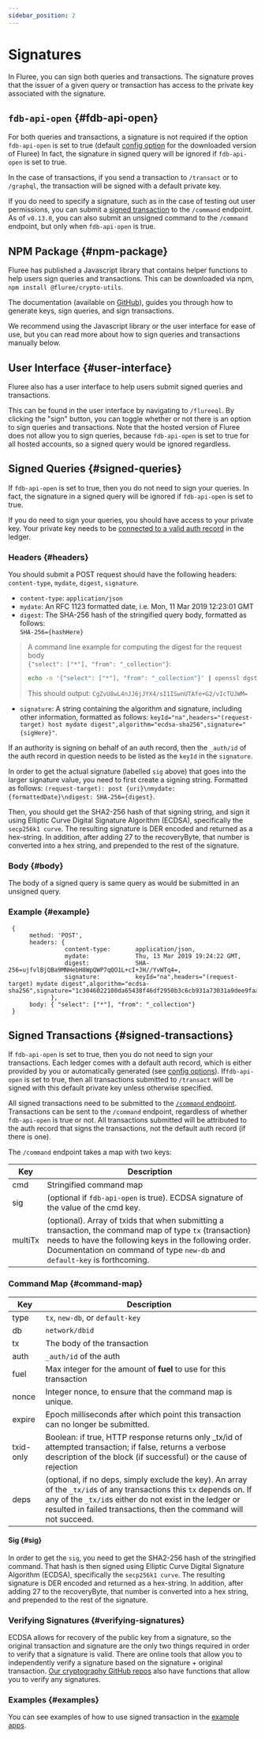 ```yaml
---
sidebar_position: 2
---
```


# Signatures

In Fluree, you can sign both queries and transactions. The signature proves that
the issuer of a given query or transaction has access to the private key
associated with the signature.

## `fdb-api-open` {#fdb-api-open}

For both queries and transactions, a signature is not required if the option
`fdb-api-open` is set to true (default
[config option](/reference/fluree_config.md) for the
downloaded version of Fluree)
In fact, the signature in signed query will be ignored if `fdb-api-open` is set
to true.

In the case of transactions, if you send a transaction to `/transact` or to
`/graphql`, the transaction will be signed with a default private key.

If you do need to specify a signature, such as in the case of testing out user
permissions, you can submit a [signed transaction](#signed-transactions) to the
`/command` endpoint. As of `v0.13.0`, you can also submit an unsigned command
to the `/command` endpoint, but only when `fdb-api-open` is true.

## NPM Package {#npm-package}

Fluree has published a Javascript library that contains helper functions to help
users sign queries and transactions. This can be downloaded via npm,
`npm install @fluree/crypto-utils`.

The documentation (available on [GitHub](https://github.com/fluree/crypto-utils)),
guides you through how to generate keys, sign queries, and sign transactions.

We recommend using the Javascript library or the user interface for ease of use,
but you can read more about how to sign queries and transactions manually below.

## User Interface {#user-interface}

Fluree also has a user interface to help users submit signed queries and transactions.

This can be found in the user interface by navigating to `/flureeql`. By
clicking the "sign" button, you can toggle whether or not there is an option to
sign queries and transactions. Note that the hosted version of Fluree does not
allow you to sign queries, because `fdb-api-open` is set to true for all hosted
accounts, so a signed query would be ignored regardless.

## Signed Queries {#signed-queries}

If `fdb-api-open` is set to true, then you do not need to sign your queries. In
fact, the signature in a signed query will be ignored if `fdb-api-open` is set
to true.

If you do need to sign your queries, you should have access to your private key.
Your private key needs to be
[connected to a valid auth record](/concepts/identity/auth_records.md) in the ledger.

### Headers {#headers}

You should submit a POST request should have the following headers:
`content-type`, `mydate`, `digest`, `signature`.

- `content-type`: `application/json`
- `mydate`: An RFC 1123 formatted date, i.e. Mon, 11 Mar 2019 12:23:01 GMT
- `digest`: The SHA-256 hash of the stringified query body, formatted as
  follows:  
   `SHA-256={hashHere}`

> A command line example for computing the digest for the request body  
>  `{"select": ["*"], "from": "_collection"}`:
>
> ```bash
> echo -n '{"select": ["*"], "from": "_collection"}' | openssl dgst -binary -sha256 | openssl base64 -A
> ```
>
> This should output: `CgZvU8wL4nJJ6jJYX4/sI1ISwnUTAfe+G2/vIcTUJWM=`

- `signature`: A string containing the algorithm and signature, including other
  information, formatted as follows:
  `keyId="na",headers="(request-target) host mydate digest",algorithm="ecdsa-sha256",signature="{sigHere}"`.

If an authority is signing on behalf of an auth record, then the `_auth/id` of
the auth record in question needs to be listed as the `keyId` in the `signature`.

In order to get the actual signature (labelled `sig` above) that goes into the
larger signature value, you need to first create a signing string. Formatted as
follows: `(request-target): post {uri}\nmydate: {formattedDate}\ndigest: SHA-256={digest}`.

Then, you should get the SHA2-256 hash of that signing string, and sign it using
Elliptic Curve Digital Signature Algorithm (ECDSA), specifically the
`secp256k1 curve`. The resulting signature is DER encoded and returned as a
hex-string. In addition, after adding 27 to the recoveryByte, that number is
converted into a hex string, and prepended to the rest of the signature.

### Body {#body}

The body of a signed query is same query as would be submitted in an unsigned
query.

### Example {#example}

```http
 {
      method: 'POST',
      headers: {
                content-type:       application/json,
                mydate:             Thu, 13 Mar 2019 19:24:22 GMT,
                digest:             SHA-256=ujfvlBjQBa9MNHebH8WpQWP7qQO1L+cI+JH//YvWTq4=,
                signature:          keyId="na",headers="(request-target) mydate digest",algorithm="ecdsa-sha256",signature="1c3046022100da65438f46df2950b3c6cb931a73031a9dee9faaf1ea8d8dd1d83d5ac026635f022100aabe5483c7bd10c3a468fe720d0fbec256fa3e904e16ff9f330ef13f7921700b"
            },
      body: { "select": ["*"], "from": "_collection"}
 }
```

## Signed Transactions {#signed-transactions}

If `fdb-api-open` is set to true, then you do not need to sign your transactions.
Each ledger comes with a default auth record, which is either provided by you
or automatically generated (see [config options](/reference/fluree_config.md)).
If`fdb-api-open` is set to true, then all transactions submitted to `/transact`
will be signed with this default private key unless otherwise specified.

All signed transactions need to be submitted to the
[`/command` endpoint](/reference/http/examples.md#command).
Transactions can be sent to the `/command` endpoint, regardless of whether
`fdb-api-open` is true or not. All transactions submitted will be attributed to
the auth record that signs the transactions, not the default auth record
(if there is one).

The `/command` endpoint takes a map with two keys:

 Key     | Description                                                                                                                                                                                                                                    |
| ------- | ---------------------------------------------------------------------------------------------------------------------------------------------------------------------------------------------------------------------------------------------- |
| cmd     | Stringified command map                                                                                                                                                                                                                        |
| sig     | (optional if `fdb-api-open` is true). ECDSA signature of the value of the cmd key.                                                                                                                                                             |
| multiTx | (optional). Array of txids that when submitting a transaction, the command map of type `tx` (transaction) needs to have the following keys in the following order. Documentation on command of type `new-db` and `default-key` is forthcoming. |

### Command Map {#command-map}

| Key       | Description                                                                                                                                                                                                                                          |
| --------- | ---------------------------------------------------------------------------------------------------------------------------------------------------------------------------------------------------------------------------------------------------- |
| type      | `tx`, `new-db`, or `default-key`                                                                                                                                                                                                                     |
| db        | `network/dbid`                                                                                                                                                                                                                                       |
| tx        | The body of the transaction                                                                                                                                                                                                                          |
| auth      | `_auth/id` of the auth                                                                                                                                                                                                                               |
| fuel      | Max integer for the amount of **fuel** to use for this transaction                                                                                                                                                                                   |
| nonce     | Integer nonce, to ensure that the command map is unique.                                                                                                                                                                                             |
| expire    | Epoch milliseconds after which point this transaction can no longer be submitted.                                                                                                                                                                    |
| txid-only | Boolean: if true, HTTP response returns only \_tx/id of attempted transaction; if false, returns a verbose description of the block (if successful) or the cause of rejection                                                                        |
| deps      | (optional, if no deps, simply exclude the key). An array of the `_tx/id`s of any transactions this `tx` depends on. If any of the `_tx/id`s either do not exist in the ledger or resulted in failed transactions, then the command will not succeed. |

#### Sig {#sig}

In order to get the `sig`, you need to get the SHA2-256 hash of the stringified
command. That hash is then signed using Elliptic Curve Digital Signature
Algorithm (ECDSA), specifically the `secp256k1 curve`. The resulting signature
is DER encoded and returned as a hex-string. In addition, after adding 27 to the
recoveryByte, that number is converted into a hex string, and prepended to the
rest of the signature.

### Verifying Signatures {#verifying-signatures}

ECDSA allows for recovery of the public key from a signature, so the original
transaction and signature are the only two things required in order to verify
that a signature is valid. There are online tools that allow you to
independently verify a signature based on the signature + original transaction.
[Our cryptography GitHub repos](/reference/crypto.md#js-cryptography) also have
functions that allow you to verify any signatures.

### Examples {#examples}

You can see examples of how to use signed transaction in the [example apps](/overview/demos/developer-hub.md).
